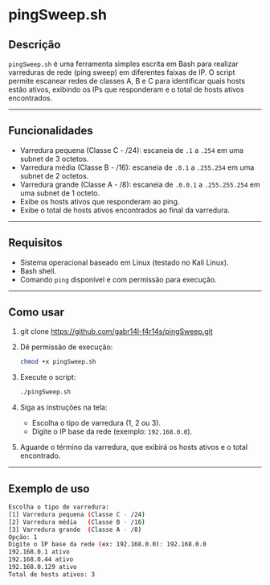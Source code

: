 # pingSweep.sh

## Descrição

`pingSweep.sh` é uma ferramenta simples escrita em Bash para realizar varreduras de rede (ping sweep) em diferentes faixas de IP. O script permite escanear redes de classes A, B e C para identificar quais hosts estão ativos, exibindo os IPs que responderam e o total de hosts ativos encontrados.

---

## Funcionalidades

- Varredura pequena (Classe C - /24): escaneia de `.1` a `.254` em uma subnet de 3 octetos.
- Varredura média (Classe B - /16): escaneia de `.0.1` a `.255.254` em uma subnet de 2 octetos.
- Varredura grande (Classe A - /8): escaneia de `.0.0.1` a `.255.255.254` em uma subnet de 1 octeto.
- Exibe os hosts ativos que responderam ao ping.
- Exibe o total de hosts ativos encontrados ao final da varredura.

---

## Requisitos

- Sistema operacional baseado em Linux (testado no Kali Linux).
- Bash shell.
- Comando `ping` disponível e com permissão para execução.

---

## Como usar

1. git clone https://github.com/gabr14l-f4r14s/pingSweep.git

2. Dê permissão de execução:

    ```bash
    chmod +x pingSweep.sh
    ```

3. Execute o script:

    ```bash
    ./pingSweep.sh
    ```

4. Siga as instruções na tela:

    - Escolha o tipo de varredura (1, 2 ou 3).
    - Digite o IP base da rede (exemplo: `192.168.0.0`).

5. Aguarde o término da varredura, que exibirá os hosts ativos e o total encontrado.

---

## Exemplo de uso

```bash
Escolha o tipo de varredura:
[1] Varredura pequena (Classe C - /24)
[2] Varredura média   (Classe B - /16)
[3] Varredura grande  (Classe A - /8)
Opção: 1
Digite o IP base da rede (ex: 192.168.0.0): 192.168.0.0
192.168.0.1 ativo
192.168.0.44 ativo
192.168.0.129 ativo
Total de hosts ativos: 3
